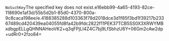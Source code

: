 <?xml version="1.0" encoding="UTF-8"?>
<Error><Code>NoSuchKey</Code><Message>The specified key does not exist.</Message><Key>e16ebb99-4a65-4193-82ce-118690e1af3d/55b5d2b1-85d0-4370-800a-9c8caca198ee/e.4188385288d103363f78d2018dce3d1f85f3bd1f39217b23367489cd420439ea04055fd8fa42b9fdc2822f11</Key><RequestId>PEK37TCB5SS0X3XR</RequestId><HostId>WYMBxdbgpELLgQHNNAHeoVK2+q3qFPjLI4Z4C7bj9LfSbhzU6Y+06Gm2cAw2dp+udRr0+2fzo84=</HostId></Error>